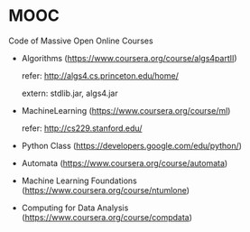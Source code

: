 MOOC
====

Code of Massive Open Online Courses

- Algorithms (https://www.coursera.org/course/algs4partII)
  
  refer: http://algs4.cs.princeton.edu/home/

  extern: stdlib.jar, algs4.jar

- MachineLearning (https://www.coursera.org/course/ml)

  refer: http://cs229.stanford.edu/

- Python Class (https://developers.google.com/edu/python/)

- Automata (https://www.coursera.org/course/automata)

- Machine Learning Foundations (https://www.coursera.org/course/ntumlone)

- Computing for Data Analysis (https://www.coursera.org/course/compdata)